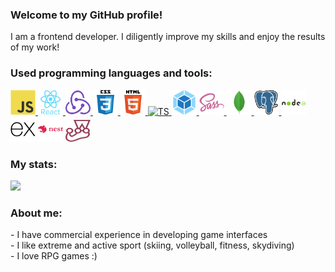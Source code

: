 <h3>Welcome to my GitHub profile!</h3>
<p>I am a frontend developer. I diligently improve my skills and enjoy the results of my work! </p>

<h3>Used programming languages ​​and tools:</h3>
<a href="https://developer.mozilla.org/en-US/docs/Web/JavaScript" target="_blank"> <img src="https://raw.githubusercontent.com/devicons/devicon/master/icons/javascript/javascript-original.svg" alt="javascript" width="40" height="40"/> </a>
<a href="https://reactjs.org/" target="_blank"> <img src="https://raw.githubusercontent.com/devicons/devicon/master/icons/react/react-original-wordmark.svg" alt="react" width="40" height="40"/> </a>
<a href="https://redux.js.org/" target="_blank"> <img src="https://github.com/devicons/devicon/blob/master/icons/redux/redux-original.svg" alt="redux" width="40" height="40"/> </a>
<a href="https://www.w3schools.com/css/" target="_blank"> <img src="https://raw.githubusercontent.com/devicons/devicon/master/icons/css3/css3-original-wordmark.svg" alt="css3" width="40" height="40"/> </a>
<a href="https://www.w3.org/html/" target="_blank"> <img src="https://raw.githubusercontent.com/devicons/devicon/master/icons/html5/html5-original-wordmark.svg" alt="html5" width="40" height="40"/> </a>
<a href="https://www.typescriptlang.org/" target="_blank"> <img src="https://upload.wikimedia.org/wikipedia/commons/thumb/4/4c/Typescript_logo_2020.svg/1200px-Typescript_logo_2020.svg.png" alt="TS" width="40" height="40"/> </a>
<a href="https://webpack.js.org" target="_blank"> <img src="https://github.com/devicons/devicon/blob/master/icons/webpack/webpack-original.svg" alt="webpack" width="40" height="40"/> </a>
<a href="https://sass-scss.ru" target="_blank"> <img src="https://github.com/devicons/devicon/blob/master/icons/sass/sass-original.svg" alt="scss" width="40" height="40"/> </a>
<a href="https://www.mongodb.com/" target="_blank"> <img src="https://github.com/devicons/devicon/blob/master/icons/mongodb/mongodb-original.svg" alt="mongodb" width="40" height="40"/> </a>
<a href="https://www.postgresql.org/" target="_blank"> <img src="https://github.com/devicons/devicon/blob/master/icons/postgresql/postgresql-original.svg" alt="postgresql" width="40" height="40"/> </a>
<a href="https://nodejs.org/ru" target="_blank"> <img src="https://github.com/devicons/devicon/blob/master/icons/nodejs/nodejs-original-wordmark.svg" alt="nodeJS" width="40" height="40"/></a>
<a href="https://expressjs.com/ru/" target="_blank"> <img src="https://github.com/devicons/devicon/blob/master/icons/express/express-original.svg" alt="express" width="40" height="40"/></a>
<a href="https://nestjs.com/" target="_blank">  <img src="https://github.com/devicons/devicon/blob/master/icons/nestjs/nestjs-plain-wordmark.svg" alt="nestjs" width="40" height="40"/></a>
<a href="https://jestjs.io/ru/" target="_blank">  <img src="https://github.com/devicons/devicon/blob/master/icons/jest/jest-plain.svg" alt="jest" width="40" height="35"/></a>

<h3>My stats:</h3>
<img src="http://github-readme-streak-stats.herokuapp.com/demo/preview.php?user=&theme=radical&hide_border=true&border_radius=10" />

<h3>About me:</h3>
- I have commercial experience in developing game interfaces<br>
- I like extreme and active sport (skiing, volleyball, fitness, skydiving)<br>
- I love RPG games :)

